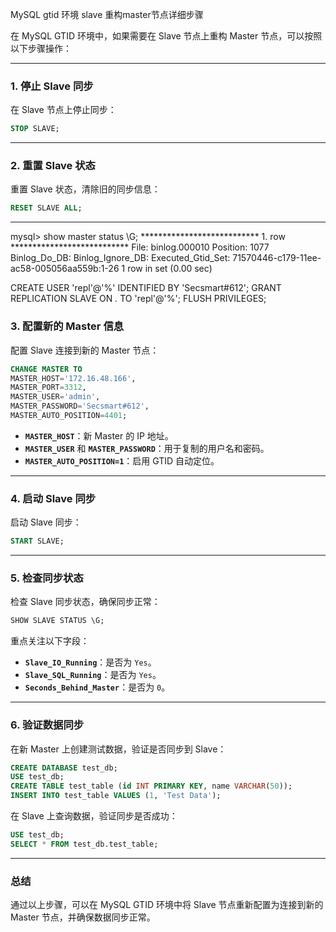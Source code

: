 MySQL gtid 环境 
slave 重构master节点详细步骤



在 MySQL GTID 环境中，如果需要在 Slave 节点上重构 Master 节点，可以按照以下步骤操作：

---

### **1. 停止 Slave 同步**
在 Slave 节点上停止同步：
```sql
STOP SLAVE;
```

---

### **2. 重置 Slave 状态**
重置 Slave 状态，清除旧的同步信息：
```sql
RESET SLAVE ALL;
```

---
mysql> show master status \G;
*************************** 1. row ***************************
             File: binlog.000010
         Position: 1077
     Binlog_Do_DB: 
 Binlog_Ignore_DB: 
Executed_Gtid_Set: 71570446-c179-11ee-ac58-005056aa559b:1-26
1 row in set (0.00 sec)

CREATE USER 'repl'@'%' IDENTIFIED BY 'Secsmart#612';
GRANT REPLICATION SLAVE ON *.* TO 'repl'@'%';
FLUSH PRIVILEGES;


### **3. 配置新的 Master 信息**
配置 Slave 连接到新的 Master 节点：
```sql
CHANGE MASTER TO
MASTER_HOST='172.16.48.166',
MASTER_PORT=3312,
MASTER_USER='admin',
MASTER_PASSWORD='Secsmart#612',
MASTER_AUTO_POSITION=4401;
```

- **`MASTER_HOST`**：新 Master 的 IP 地址。
- **`MASTER_USER`** 和 **`MASTER_PASSWORD`**：用于复制的用户名和密码。
- **`MASTER_AUTO_POSITION=1`**：启用 GTID 自动定位。

---

### **4. 启动 Slave 同步**
启动 Slave 同步：
```sql
START SLAVE;
```

---

### **5. 检查同步状态**
检查 Slave 同步状态，确保同步正常：
```sql
SHOW SLAVE STATUS \G;
```

重点关注以下字段：
- **`Slave_IO_Running`**：是否为 `Yes`。
- **`Slave_SQL_Running`**：是否为 `Yes`。
- **`Seconds_Behind_Master`**：是否为 `0`。

---

### **6. 验证数据同步**
在新 Master 上创建测试数据，验证是否同步到 Slave：
```sql
CREATE DATABASE test_db;
USE test_db;
CREATE TABLE test_table (id INT PRIMARY KEY, name VARCHAR(50));
INSERT INTO test_table VALUES (1, 'Test Data');
```

在 Slave 上查询数据，验证同步是否成功：
```sql
USE test_db;
SELECT * FROM test_db.test_table;
```

---

### **总结**
通过以上步骤，可以在 MySQL GTID 环境中将 Slave 节点重新配置为连接到新的 Master 节点，并确保数据同步正常。
